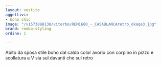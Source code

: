 ```yaml
---
layout: vestito
aggettivi:
- boho chic
image: "/v1573898138/viterbo/REM1680_-_CASABLANCAretro_okaqe3.jpg"
brand: rembo-styling
ordine: 1

---
```

Abito da sposa stile boho dal caldo color avorio con corpino in pizzo e scollatura a V sia sul davanti che sul retro